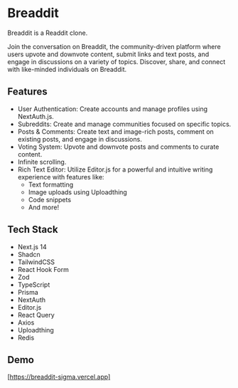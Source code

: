 # Breaddit

Breaddit is a Readdit clone.

Join the conversation on Breaddit, the community-driven platform where users upvote and downvote content, submit links and text posts, and engage in discussions on a variety of topics. Discover, share, and connect with like-minded individuals on Breaddit.

## Features

- User Authentication: Create accounts and manage profiles using NextAuth.js.
- Subreddits: Create and manage communities focused on specific topics.
- Posts & Comments: Create text and image-rich posts, comment on existing posts, and engage in discussions.
- Voting System: Upvote and downvote posts and comments to curate content.
- Infinite scrolling.
- Rich Text Editor: Utilize Editor.js for a powerful and intuitive writing experience with features like:
  - Text formatting
  - Image uploads using Uploadthing
  - Code snippets
  - And more!

## Tech Stack

- Next.js 14
- Shadcn
- TailwindCSS
- React Hook Form
- Zod
- TypeScript
- Prisma
- NextAuth
- Editor.js
- React Query
- Axios
- Uploadthing
- Redis

## Demo

[https://breaddit-sigma.vercel.app]
